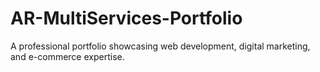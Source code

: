 # AR-MultiServices-Portfolio
A professional portfolio showcasing web development, digital marketing, and e-commerce expertise.

